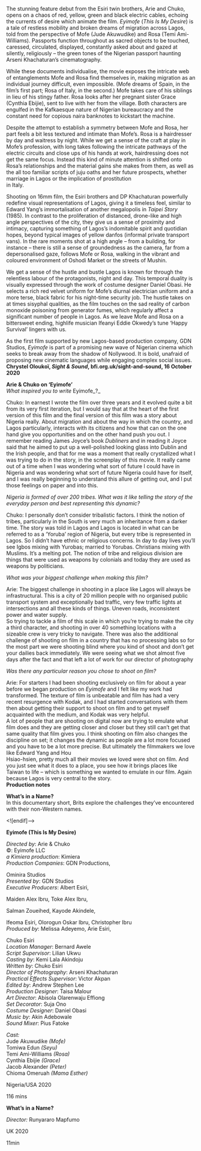The stunning feature debut from the Esiri twin brothers, Arie and Chuko, opens on a chaos of red, yellow, green and black electric cables, echoing the currents of desire which animate the film. _Eyimofe_ (_This Is My Desire_) is a tale of restless mobility and broken dreams of migration across Lagos, told from the perspective of Mofe (Jude Akuwudike) and Rosa (Temi Ami-Williams). Passports function throughout as sacred objects to be touched, caressed, circulated, displayed, constantly asked about and gazed at silently, religiously – the green tones of the Nigerian passport haunting Arseni Khachaturan’s cinematography.

While these documents individualise, the movie exposes the intricate web of entanglements Mofe and Rosa find themselves in, making migration as an individual journey difficult, even impossible. (Mofe dreams of Spain, in the film’s first part; Rosa of Italy, in the second.) Mofe takes care of his siblings in lieu of his stingy father. Rosa looks after her pregnant sister Grace (Cynthia Ebijie), sent to live with her from the village. Both characters are engulfed in the Kafkaesque nature of Nigerian bureaucracy and the constant need for copious naira banknotes to kickstart the machine.

Despite the attempt to establish a symmetry between Mofe and Rosa, her part feels a bit less textured and intimate than Mofe’s. Rosa is a hairdresser by day and waitress by night. While we get a sense of the craft at play in Mofe’s profession, with long takes following the intricate pathways of the electric circuits and close ups of his hands at work, hairdressing does not get the same focus. Instead this kind of minute attention is shifted onto Rosa’s relationships and the material gains she makes from them, as well as the all too familiar scripts of juju oaths and her future prospects, whether marriage in Lagos or the implication of prostitution  
in Italy.

Shooting on 16mm film, the Esiri brothers and DP Khachaturan powerfully redefine visual representations of Lagos, giving it a timeless feel, similar to Edward Yang’s immortalisation of another megalopolis in _Taipei Story_ (1985). In contrast to the proliferation of distanced, drone-like and high angle perspectives of the city, they give us a sense of proximity and intimacy, capturing something of Lagos’s indomitable spirit and quotidian hopes, beyond typical images of yellow danfos (informal private transport vans). In the rare moments shot at a high angle – from a building, for instance – there is still a sense of groundedness as the camera, far from a depersonalised gaze, follows Mofe or Rosa, walking in the vibrant and coloured environment of Oshodi Market or the streets of Mushin.

We get a sense of the hustle and bustle Lagos is known for through the relentless labour of the protagonists, night and day. This temporal duality is visually expressed through the work of costume designer Daniel Obasi. He selects a rich red velvet uniform for Mofe’s diurnal electrician uniform and a more terse, black fabric for his night-time security job. The hustle takes on at times sisyphal qualities, as the film touches on the sad reality of carbon monoxide poisoning from generator fumes, which regularly affect a significant number of people in Lagos. As we leave Mofe and Rosa on a bittersweet ending, highlife musician Ifeanyi Eddie Okwedy’s tune ‘Happy Survival’ lingers with us.

As the first film supported by new Lagos-based production company, GDN Studios, _Eyimofe_ is part of a promising new wave of Nigerian cinema which seeks to break away from the shadow of Nollywood. It is bold, unafraid of proposing new cinematic languages while engaging complex social issues.<br>
**Chrystel Oloukoï, _Sight & Sound_, bfi.org.uk/sight-and-sound, 16 October 2020**

**Arie & Chuko on ‘Eyimofe’**<br>
_What inspired you to write_ Eyimofe_?_

Chuko: In earnest I wrote the film over three years and it evolved quite a bit from its very first iteration, but I would say that at the heart of the first version of this film and the final version of this film was a story about Nigeria really. About migration and about the way in which the country, and Lagos particularly, interacts with its citizens and how that can on the one hand give you opportunities and on the other hand push you out. I remember reading James Joyce’s book _Dubliners_ and in reading it Joyce said that he aimed to put up a well-polished looking glass into Dublin and the Irish people, and that for me was a moment that really crystallized what I was trying to do in the story, in the screenplay of this movie. It really came out of a time when I was wondering what sort of future I could have in Nigeria and was wondering what sort of future Nigeria could have for itself, and I was really beginning to understand this allure of getting out, and I put those feelings on paper and into this.

_Nigeria is formed of over 200 tribes. What was it like telling the story of the everyday person and best representing this dynamic?_

Chuko: I personally don’t consider tribalistic factors. I think the notion of tribes, particularly in the South is very much an inheritance from a darker time. The story was told in Lagos and Lagos is located in what can be referred to as a ‘Yoruba’ region of Nigeria, but every tribe is represented in Lagos. So I didn’t have ethnic or religious concerns. In day to day lives you’ll see Igbos mixing with Yurobas; married to Yorubas. Christians mixing with Muslims. It’s a melting pot. The notion of tribe and religious division are things that were used as weapons by colonials and today they are used as weapons by politicians.

_What was your biggest challenge when making this film?_

Arie: The biggest challenge in shooting in a place like Lagos will always be infrastructural. This is a city of 20 million people with no organised public transport system and exceptionally bad traffic, very few traffic lights at intersections and all these kinds of things. Uneven roads, inconsistent power and water supply.  
So trying to tackle a film of this scale in which you’re trying to make the city a third character, and shooting in over 40 something locations with a sizeable crew is very tricky to navigate. There was also the additional challenge of shooting on film in a country that has no processing labs so for the most part we were shooting blind where you kind of shoot and don’t get your dailies back immediately. We were seeing what we shot almost five days after the fact and that left a lot of work for our director of photography

_Was there any particular reason you chose to shoot on film?_

Arie: For starters I had been shooting exclusively on film for about a year before we began production on _Eyimofe_ and I felt like my work had transformed. The texture of film is unbeatable and film has had a very recent resurgence with Kodak, and I had started conversations with them then about getting their support to shoot on film and to get myself acquainted with the medium, and Kodak was very helpful.  
A lot of people that are shooting on digital now are trying to emulate what film does and they are getting closer and closer but they still can’t get that same quality that film gives you. I think shooting on film also changes the discipline on set; it changes the dynamic as people are a lot more focused and you have to be a lot more precise. But ultimately the filmmakers we love like Edward Yang and Hou  
Hsiao-hsien, pretty much all their movies we loved were shot on film. And you just see what it does to a place, you see how it brings places like Taiwan to life – which is something we wanted to emulate in our film. Again because Lagos is very central to the story.<br>
**Production notes**

**What’s in a Name?**<br>
In this documentary short, Brits explore the challenges they’ve encountered with their non-Western names.

<![endif]-->

**Eyimofe (This Is My Desire)**

_Directed by_: Arie & Chuko  
©: Eyimofe LLC  
_a Kimiera production_: Kimiera  
_Production Companies_: GDN Productions,

Ominira Studios  
_Presented by_: GDN Studios  
_Executive Producers_: Albert Esiri,

Maiden Alex Ibru, Toke Alex Ibru,

Salman Zoueihed, Kayode Akindele,

Ifeoma Esiri, Olorogun Oskar Ibru, Christopher Ibru  
_Produced by_: Melissa Adeyemo, Arie Esiri,

Chuko Esiri  
_Location Manager_: Bernard Awele  
_Script Supervisor_: Lilian Ukwu  
_Casting by_: Kemi Lala Akindoju  
_Written by_: Chuko Esiri  
_Director of Photography_: Arseni Khachaturan  
_Practical Effects Supervisor_: Victor Akpan  
_Edited by_: Andrew Stephen Lee  
_Production Designer_: Taisa Malour  
_Art Director_: Abisola Olarenwaju Effiong  
_Set Decorator_: Suja Ono  
_Costume Designer_: Daniel Obasi  
_Music by_: Akin Adebowale  
_Sound Mixer_: Pius Fatoke

_Cast:_  
Jude Akuwudike _(Mofe)_  
Tomiwa Edun _(Seyu)_  
Temi Ami-Williams _(Rosa)_  
Cynthia Ebijie _(Grace)_  
Jacob Alexander _(Peter)_  
Chioma Omeruah _(Mama Esther)_

Nigeria/USA 2020

116 mins

**What’s in a Name?**

_Director:_ Runyararo Mapfumo

UK 2020

11min
<!--stackedit_data:
eyJoaXN0b3J5IjpbODQzNzY3NDY5XX0=
-->